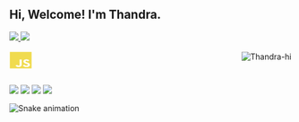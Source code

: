 ## Hi, Welcome! I'm Thandra. 
<div>
  <a href="https://github.com/thandravale">
  <img height="180em" src="https://github-readme-stats.vercel.app/api?username=thandravale&show_icons=true&theme=tokyonight&include_all_commits=true&count_private=true"/>
  <img height="180em" src="https://github-readme-stats.vercel.app/api/top-langs/?username=thandravale&layout=compact&langs_count=7&theme=tokyonight"/>
</div>
<div style="display: inline_block"><br>
  <img align="center" alt="Thandra-Js" height="30" width="40" src="https://raw.githubusercontent.com/devicons/devicon/master/icons/javascript/javascript-plain.svg">
  <img align="right" alt="Thandra-hi" src="https://cdn.discordapp.com/attachments/875013435048468513/886325489994723368/Hi.png">
</div>
  
  ##
 
<div> 
  <a href="https://instagram.com/thandra_vale" target="_blank"><img src="https://img.shields.io/badge/-Instagram-%23E4405F?style=for-the-badge&logo=instagram&logoColor=white" target="_blank"></a>
  <a href="mailto:thandravale@gmail.com"><img src="https://img.shields.io/badge/Gmail-D14836?style=for-the-badge&logo=gmail&logoColor=white" target="_blank"></a>
  <a href="https://www.linkedin.com/in/thandravale-s-silva-09399948/" target="_blank"><img src="https://img.shields.io/badge/-LinkedIn-%230077B5?style=for-the-badge&logo=linkedin&logoColor=white" target="_blank"></a>
  <a href="https://discord.gg/8AcAqH8k" target="_blank"><img src="https://img.shields.io/badge/Discord-7289DA?style=for-the-badge&logo=discord&logoColor=white" target="_blank"></a>

  ![Snake animation](https://github.com/thandravale/thandravale/blob/output/github-contribution-grid-snake.svg)

</div>
